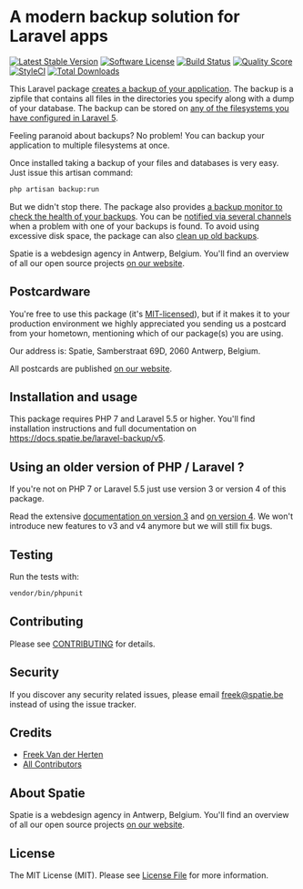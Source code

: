 # A modern backup solution for Laravel apps

[![Latest Stable Version](https://poser.pugx.org/spatie/laravel-backup/v/stable?format=flat-square)](https://packagist.org/packages/spatie/laravel-backup)
[![Software License](https://img.shields.io/badge/license-MIT-brightgreen.svg?style=flat-square)](LICENSE.md)
[![Build Status](https://img.shields.io/travis/spatie/laravel-backup/master.svg?style=flat-square)](https://travis-ci.org/spatie/laravel-backup)
[![Quality Score](https://img.shields.io/scrutinizer/g/spatie/laravel-backup.svg?style=flat-square)](https://scrutinizer-ci.com/g/spatie/laravel-backup)
[![StyleCI](https://styleci.io/repos/30915528/shield)](https://styleci.io/repos/30915528)
[![Total Downloads](https://img.shields.io/packagist/dt/spatie/laravel-backup.svg?style=flat-square)](https://packagist.org/packages/spatie/laravel-backup)

This Laravel package [creates a backup of your application](https://docs.spatie.be/laravel-backup/v5/taking-backups/overview). The backup is a zipfile that contains all files in the directories you specify along with a dump of your database. The backup can be stored on [any of the filesystems you have configured in Laravel 5](http://laravel.com/docs/filesystem).

Feeling paranoid about backups? No problem! You can backup your application to multiple filesystems at once.

Once installed taking a backup of your files and databases is very easy. Just issue this artisan command:

``` bash
php artisan backup:run
```

But we didn't stop there. The package also provides [a backup monitor to check the health of your backups](https://docs.spatie.be/laravel-backup/v5/monitoring-the-health-of-all-backups/overview). You can be [notified via several channels](https://docs.spatie.be/laravel-backup/v5/sending-notifications/overview) when a problem with one of your backups is found.
To avoid using excessive disk space, the package can also [clean up old backups](https://docs.spatie.be/laravel-backup/v5/cleaning-up-old-backups/overview).

Spatie is a webdesign agency in Antwerp, Belgium. You'll find an overview of all our open source projects [on our website](https://spatie.be/opensource).

## Postcardware

You're free to use this package (it's [MIT-licensed](LICENSE.md)), but if it makes it to your production environment we highly appreciated you sending us a postcard from your hometown, mentioning which of our package(s) you are using.

Our address is: Spatie, Samberstraat 69D, 2060 Antwerp, Belgium.

All postcards are published [on our website](https://spatie.be/en/opensource/postcards).

## Installation and usage

This package requires PHP 7 and Laravel 5.5 or higher. You'll find installation instructions and full documentation on https://docs.spatie.be/laravel-backup/v5.

## Using an older version of PHP / Laravel ?

If you're not on PHP 7 or Laravel 5.5 just use version 3 or version 4 of this package. 

Read the extensive [documentation on version 3](https://docs.spatie.be/laravel-backup/v3) and [on version 4](https://docs.spatie.be/laravel-backup/v3). We won't introduce new features to v3 and v4 anymore but we will still fix bugs.

## Testing

Run the tests with:

``` bash
vendor/bin/phpunit
```

## Contributing

Please see [CONTRIBUTING](CONTRIBUTING.md) for details.

## Security

If you discover any security related issues, please email freek@spatie.be instead of using the issue tracker.

## Credits

- [Freek Van der Herten](https://github.com/freekmurze)
- [All Contributors](../../contributors)

## About Spatie
Spatie is a webdesign agency in Antwerp, Belgium. You'll find an overview of all our open source projects [on our website](https://spatie.be/opensource).

## License

The MIT License (MIT). Please see [License File](LICENSE.md) for more information.
